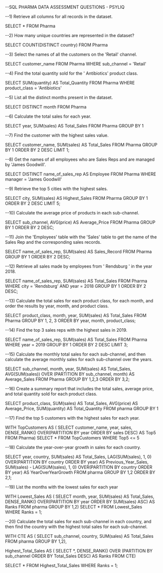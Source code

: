--SQL PHARMA DATA ASSESSMENT QUESTIONS - PSYLIQ

--1) Retrieve all columns for all records in the dataset.

SELECT * 
FROM Pharma

--2) How many unique countries are represented in the dataset?

SELECT 
COUNT(DISTINCT country)
FROM Pharma

--3) Select the names of all the customers on the 'Retail' channel.

SELECT 
customer_name 
FROM Pharma 
WHERE sub_channel = 'Retail'

--4) Find the total quantity sold for the ' Antibiotics' product class.

SELECT 
SUM(quantity) AS Total_Quantity 
FROM Pharma 
WHERE product_class = 'Antibiotics'

--5) List all the distinct months present in the dataset.

SELECT 
DISTINCT month
FROM Pharma

--6) Calculate the total sales for each year.

SELECT 
year,
SUM(sales) AS Total_Sales
FROM Pharma 
GROUP BY 1

--7) Find the customer with the highest sales value.

SELECT 
customer_name,
SUM(sales) AS Total_Sales 
FROM Pharma 
GROUP BY 1 
ORDER BY 2 DESC
LIMIT 1;

--8) Get the names of all employees who are Sales Reps and are managed by 'James Goodwill'.

SELECT 
DISTINCT name_of_sales_rep AS Employee
FROM Pharma 
WHERE manager = 'James Goodwill'

--9) Retrieve the top 5 cities with the highest sales.

SELECT 
city,
SUM(sales) AS Highest_Sales
FROM Pharma 
GROUP BY 1
ORDER BY 2 DESC
LIMIT 5;

--10) Calculate the average price of products in each sub-channel.

SELECT 
sub_channel,
AVG(price) AS Average_Price
FROM Pharma 
GROUP BY 1
ORDER BY 2 DESC;

--11) Join the 'Employees' table with the 'Sales' table to get the name of the Sales Rep and the corresponding sales records.

SELECT 
name_of_sales_rep,
SUM(sales) AS Sales_Record 
FROM Pharma
GROUP BY 1
ORDER BY 2 DESC;

--12) Retrieve all sales made by employees from ' Rendsburg ' in the year 2018.

SELECT 
name_of_sales_rep,
SUM(sales) AS Total_Sales 
FROM Pharma 
WHERE city = 'Rendsburg' AND year = 2018
GROUP BY 1
ORDER BY 2 DESC;

--13) Calculate the total sales for each product class, for each month, and order the results by year, month, and product class.

SELECT 
product_class, 
month, 
year,
SUM(sales) AS Total_Sales 
FROM Pharma 
GROUP BY 1, 2, 3
ORDER BY year, month, product_class;

--14) Find the top 3 sales reps with the highest sales in 2019.

SELECT 
name_of_sales_rep,
SUM(sales) AS Total_Sales 
FROM Pharma 
WHERE year = 2019
GROUP BY 1 
ORDER BY 2 DESC
LIMIT 3;

--15) Calculate the monthly total sales for each sub-channel, and then calculate the average monthly sales for each sub-channel over the years.
	
SELECT 
sub_channel,
month,
year,
SUM(sales) AS Total_Sales,
AVG(SUM(sales)) OVER (PARTITION BY sub_channel, month) AS Average_Sales
FROM Pharma 
GROUP BY 1,2,3
ORDER BY 3,2;

--16) Create a summary report that includes the total sales, average price, and total quantity sold for each product class.

SELECT 
product_class,
SUM(sales) AS Total_Sales, 
AVG(price) AS Average_Price,
SUM(quantity) AS Total_Quantity
FROM pharma
GROUP BY 1

--17) Find the top 5 customers with the highest sales for each year.

WITH TopCustomers AS (
SELECT 
customer_name,
year,
sales,
DENSE_RANK() OVER(PARTITION BY year ORDER BY sales DESC) AS Top5
FROM Pharma)
SELECT 
*
FROM TopCustomers 
WHERE Top5 <= 5

--18) Calculate the year-over-year growth in sales for each country.

SELECT
year,
country,
SUM(sales) AS Total_Sales,
LAG(SUM(sales), 1, 0) OVER(PARTITION BY country ORDER BY year) AS Previous_Year_Sales,
SUM(sales) - LAG(SUM(sales), 1, 0) OVER(PARTITION BY country ORDER BY year) AS YearOverYearGrowth
FROM pharma
GROUP BY 1,2
ORDER BY 2,1;

--19) List the months with the lowest sales for each year

WITH Lowest_Sales AS (
SELECT 
month,
year,
SUM(sales) AS Total_Sales,
DENSE_RANK() OVER(PARTITION BY year ORDER BY SUM(sales) ASC) AS Ranks
FROM pharma
GROUP BY 1,2)
SELECT 
*
FROM Lowest_Sales
WHERE Ranks = 1;

--20) Calculate the total sales for each sub-channel in each country, and then find the country with the highest total sales for each sub-channel.

WITH CTE AS (
SELECT 
sub_channel,
country,
SUM(sales) AS Total_Sales
FROM pharma 
GROUP BY 1,2),

Highest_Total_Sales AS (
SELECT 
*,
DENSE_RANK() OVER (PARTITION BY sub_channel ORDER BY Total_Sales DESC) AS Ranks
FROM CTE)

SELECT *
FROM Highest_Total_Sales 
WHERE Ranks = 1;
